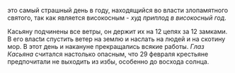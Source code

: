 это самый страш­ный день в году, находящийся во власти злопамятного святого, так как является високосным - _худ приплод в високосный год_.

Касьяну подчинены все ветры, он держит их на 12 цепях за 12 замками. В его власtи спустить ветер на землю и наслать на людей и на скотину мор. В этот день и накануне прекращались всякие работы. *Глаз Касьяна* считался настолько опасным, что 29 февраля крестьяне предпочитали не выходить из избы, особенно до восхода солнца. 